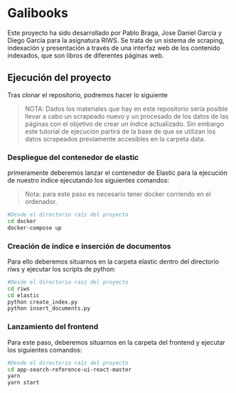# Galibooks

Este proyecto ha sido desarrollado por Pablo Braga, Jose Daniel García y Diego García para la asignatura RIWS. Se trata de un sistema de scraping, indexación y presentación a través de una interfaz web de los contenido indexados, que son libros de diferentes páginas web.

## Ejecución del proyecto

Tras clonar el repositorio, podremos hacer lo siguiente

> NOTA: Dados los materiales que hay en este repositorio sería posible llevar a cabo un scrapeado nuevo y un procesado de los datos de las páginas con el objetivo de crear un índice actualizado. Sin embargo este tutorial de ejecución partirá de la base de que se utilizan los datos scrapeados previamente accesibles en la carpeta data.
 
### Despliegue del contenedor de elastic

primeramente deberemos lanzar el contenedor de Elastic para la ejecución de nuestro índice ejecutando los siguientes comandos:

> Nota: para este paso es necesario tener docker corriendo en el ordenador.


```bash
#Desde el directorio raíz del proyecto
cd docker
docker-compose up
```

### Creación de índice e inserción de documentos

Para ello deberemos situarnos en la carpeta elastic dentro del directorio riws y ejecutar los scripts de python:

```bash
#Desde el directorio raíz del proyecto
cd riws
cd elastic
python create_index.py
python insert_documents.py
```

### Lanzamiento del frontend

Para este paso, deberemos situarnos en la carpeta del frontend y ejecutar los siguientes comandos:

```bash
#Desde el directorio raíz del proyecto
cd app-search-reference-ui-react-master
yarn
yarn start
```